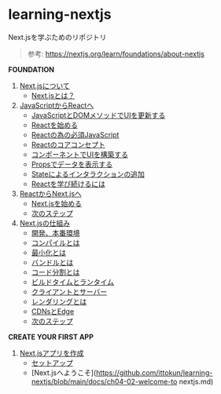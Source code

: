 # learning-nextjs

Next.jsを学ぶためのリポジトリ

> 参考: https://nextjs.org/learn/foundations/about-nextjs

**FOUNDATION**

1. [Next.jsについて](https://github.com/ittokun/learning-nextjs/blob/main/docs/ch00-00-about-nextjs.md)
   - [Next.jsとは？](https://github.com/ittokun/learning-nextjs/blob/main/docs/ch00-01-what-is-nextjs.md)
2. [JavaScriptからReactへ](https://github.com/ittokun/learning-nextjs/blob/main/docs/ch01-00-from-javascript-to-react.md)
   - [JavaScriptとDOMメソッドでUIを更新する](https://github.com/ittokun/learning-nextjs/blob/main/docs/ch01-01-updating-ui-with-javascript-and-dom.md)
   - [Reactを始める](https://github.com/ittokun/learning-nextjs/blob/main/docs/ch01-02-getting-started-with-react.md)
   - [Reactの為の必須JavaScript](https://github.com/ittokun/learning-nextjs/blob/main/docs/ch01-03-essential-javascript-for-react.md)
   - [Reactのコアコンセプト](https://github.com/ittokun/learning-nextjs/blob/main/docs/ch01-04-react-core-concepts.md)
   - [コンポーネントでUIを構築する](https://github.com/ittokun/learning-nextjs/blob/main/docs/ch01-05-building-ui-with-conponents.md)
   - [Propsでデータを表示する](https://github.com/ittokun/learning-nextjs/blob/main/docs/ch01-06-displaying-data-with-props.md)
   - [Stateによるインタラクションの追加](https://github.com/ittokun/learning-nextjs/blob/main/docs/ch01-07-adding-interactivity-with-state.md)
   - [Reactを学び続けるには](https://github.com/ittokun/learning-nextjs/blob/main/docs/ch01-08-how-to-continue-learning-react.md)
3. [ReactからNext.jsへ](https://github.com/ittokun/learning-nextjs/blob/main/docs/ch02-00-from-react-to-nextjs.md)
   - [Next.jsを始める](https://github.com/ittokun/learning-nextjs/blob/main/docs/ch02-01-getting-started-with-nextjs.md)
   - [次のステップ](https://github.com/ittokun/learning-nextjs/blob/main/docs/ch02-02-next-steps.md)
4. [Next.jsの仕組み](https://github.com/ittokun/learning-nextjs/blob/main/docs/ch03-00-how-nextjs-works.md)
   - [開発、本番環境](https://github.com/ittokun/learning-nextjs/blob/main/docs/ch03-01-development-and-production.md)
   - [コンパイルとは](https://github.com/ittokun/learning-nextjs/blob/main/docs/ch03-02-what-is-compiling.md)
   - [最小化とは](https://github.com/ittokun/learning-nextjs/blob/main/docs/ch03-03-what-is-minifying.md)
   - [バンドルとは](https://github.com/ittokun/learning-nextjs/blob/main/docs/ch03-04-what-is-bundling.md)
   - [コード分割とは](https://github.com/ittokun/learning-nextjs/blob/main/docs/ch03-05-what-is-code-splitting.md)
   - [ビルドタイムとランタイム](https://github.com/ittokun/learning-nextjs/blob/main/docs/ch03-06-build-time-and-runtime.md)
   - [クライアントとサーバー](https://github.com/ittokun/learning-nextjs/blob/main/docs/ch03-07-client-and-server.md)
   - [レンダリングとは](https://github.com/ittokun/learning-nextjs/blob/main/docs/ch03-08-what-is-rendering.md)
   - [CDNsとEdge](https://github.com/ittokun/learning-nextjs/blob/main/docs/ch03-09-cdns-and-edge.md)
   - [次のステップ](https://github.com/ittokun/learning-nextjs/blob/main/docs/ch03-10-next-steps.md)

**CREATE YOUR FIRST APP**

1. [Next.jsアプリを作成](https://github.com/ittokun/learning-nextjs/blob/main/docs/ch04-00-create-nextjs-app.md)
   - [セットアップ](https://github.com/ittokun/learning-nextjs/blob/main/docs/ch04-01-setup.md)
   - [Next.jsへようこそ](https://github.com/ittokun/learning-nextjs/blob/main/docs/ch04-02-welcome-to nextjs.md)
